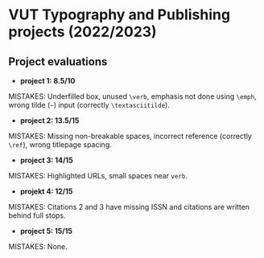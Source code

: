# VUT Typography and Publishing projects (2022/2023)

## Project evaluations

- **project 1: 8.5/10**  

MISTAKES: Underfilled box, unused `\verb`, emphasis not done using `\emph`, wrong tilde (`~`) input (correctly `\textasciitilde`).

- **project 2: 13.5/15**

MISTAKES: Missing non-breakable spaces, incorrect reference (correctly `\ref`), wrong titlepage spacing.

- **project 3: 14/15**

MISTAKES: Highlighted URLs, small spaces near `verb`.

- **projekt 4: 12/15**

MISTAKES: Citations 2 and 3 have missing ISSN and citations are written behind full stops.

- **project 5: 15/15**

MISTAKES: None.
